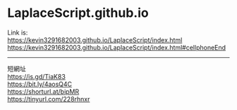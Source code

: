 # LaplaceScript.github.io
Link is:  
https://kevin3291682003.github.io/LaplaceScript/index.html  
https://kevin3291682003.github.io/LaplaceScript/index.html#cellphoneEnd  
****
短網址  
https://is.gd/TiaK83  
https://bit.ly/4aosQ4C  
https://shorturl.at/bipMR  
https://tinyurl.com/228rhnxr  
